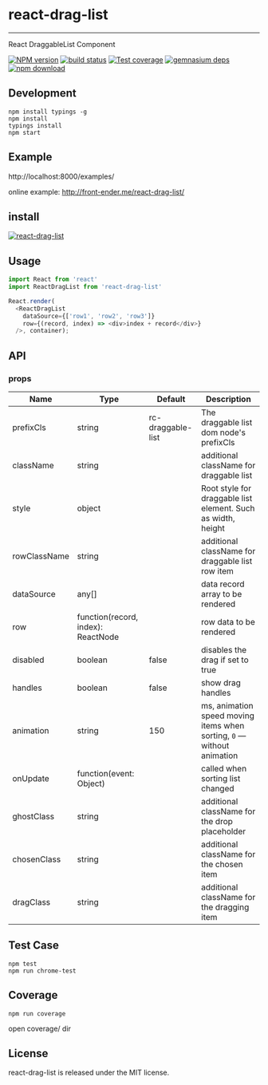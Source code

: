 # react-drag-list
---

React DraggableList Component


[![NPM version][npm-image]][npm-url]
[![build status][travis-image]][travis-url]
[![Test coverage][coveralls-image]][coveralls-url]
[![gemnasium deps][gemnasium-image]][gemnasium-url]
[![npm download][download-image]][download-url]

[npm-image]: http://img.shields.io/npm/v/react-drag-list.svg?style=flat-square
[npm-url]: http://npmjs.org/package/react-drag-list
[travis-image]: https://img.shields.io/travis/alcat2008/react-drag-list.svg?style=flat-square
[travis-url]: https://travis-ci.org/alcat2008/react-drag-list
[coveralls-image]: https://img.shields.io/coveralls/alcat2008/react-drag-list.svg?style=flat-square
[coveralls-url]: https://coveralls.io/r/alcat2008/react-drag-list?branch=master
[gemnasium-image]: http://img.shields.io/gemnasium/alcat2008/react-drag-list.svg?style=flat-square
[gemnasium-url]: https://gemnasium.com/alcat2008/react-drag-list
[node-image]: https://img.shields.io/badge/node.js-%3E=_0.10-green.svg?style=flat-square
[node-url]: http://nodejs.org/download/
[download-image]: https://img.shields.io/npm/dm/react-drag-list.svg?style=flat-square
[download-url]: https://npmjs.org/package/react-drag-list

## Development

```
npm install typings -g
npm install
typings install
npm start
```

## Example

http://localhost:8000/examples/


online example: http://front-ender.me/react-drag-list/


## install


[![react-drag-list](https://nodei.co/npm/react-drag-list.png)](https://npmjs.org/package/react-drag-list)


## Usage

```js
import React from 'react'
import ReactDragList from 'react-drag-list'

React.render(
  <ReactDragList
    dataSource={['row1', 'row2', 'row3']}
    row={(record, index) => <div>index + record</div>}
  />, container);
```

## API

### props

Name               | Type                | Default | Description
------------------ | ------------------- | ------- | ------------------------------------------------------------------------------
prefixCls          | string              | rc-draggable-list | The draggable list dom node's prefixCls
className          | string              |         | additional className for draggable list
style              | object              |         | Root style for draggable list element. Such as width, height
rowClassName       | string              |         | additional className for draggable list row item
dataSource         | any[]               |         | data record array to be rendered
row                | function(record, index): ReactNode    |         | row data to be rendered
disabled           | boolean             | false   | disables the drag if set to true
handles            | boolean             | false   | show drag handles
animation          | string              | 150     | ms, animation speed moving items when sorting, `0` — without animation
onUpdate           | function(event: Object)  |         | called when sorting list changed
ghostClass         | string              |         | additional className for the drop placeholder
chosenClass        | string              |         | additional className for the chosen item
dragClass          | string              |         | additional className for the dragging item

## Test Case

```
npm test
npm run chrome-test
```

## Coverage

```
npm run coverage
```

open coverage/ dir

## License

react-drag-list is released under the MIT license.

